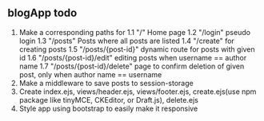 ## blogApp todo
1. Make a corresponding paths for 
	1.1   "/" Home page
	1.2  "/login" pseudo login
	1.3  "/posts" Posts where all posts are listed
	1.4  "/create" for creating posts
	1.5  "/posts/{post-id}" dynamic route for posts with given id
	1.6   "/posts/{post-id}/edit" editing posts when username == author name
	1.7   "/posts/{post-id}/delete" page to confirm deletion of given post, only when author name == username
2. Make a middleware to save posts to session-storage
3. Create index.ejs, views/header.ejs, views/footer.ejs, create.ejs(use npm package like tinyMCE, CKEditor, or Draft.js), delete.ejs
4. Style app using bootstrap to easily make it responsive